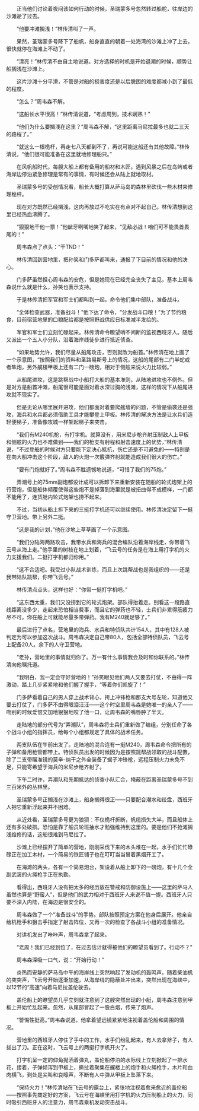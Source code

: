 　　正当他们讨论着夜间该如何行动的时候，圣瑞蒙多号忽然转过船舵，往岸边的沙滩驶了过去。

　　“他要冲滩搁浅！”林传清叫了一声。

　　果然，圣瑞蒙多号降下了船帆，船身直直的朝着一处海湾的沙滩上冲了上去，很快就停在海滩上不动了。

　　“漂亮！”林传清不由自主地说道。对方选择的时机是开始退潮的时候，顺势让船搁浅在沙滩上。

　　这片沙滩十分平滑，不管是对船的损害度还是以后脱困的难度都减小到了最低的程度。

　　“怎么？”周韦森不解。

　　“这船长水平很高！”林传清说道，“考虑周到，技术娴熟！”

　　“他们为什么要搁浅在这里？”周韦森不解，“这里距离马尼拉最多也就二三天的路程了。”

　　“就这么一根桅杆，再走七八天都到不了，再说可能这船还有其他故障。”林传清说，“他们很可能准备在这里就地修理船只。”

　　在风帆船时代，每艘大船上都有备用的船材和木匠，遇到风暴之后在岛屿或者海岸边停泊紧急修理是常有的事情，有时候还会从陆上就地取材。

　　圣瑞蒙多号的受创情况看，船长大概打算从萨马岛的森林里砍伐一些木材来修理桅杆。

　　现在对方既然已经搁浅，这肉再放过不吃实在有点对不起自己。林传清想到这里已经热血沸腾了。

　　“狠狠地干他一票！”他龇牙咧嘴地笑了起来，“见敌必战！咱们可不能畏首畏尾的！”

　　周韦森点了点头：“干TND！”

　　林传清回到营地里，把孙笑和门多萨都叫来，通报了下目前的情况和他的决心。

　　门多萨虽然担心周韦森的安危，但是她现在已经完全丧失了主见，基本上周韦森说什么就是什么，孙笑也表示支持。

　　于是林传清把军官和军士们都叫到一起，命令他们集中部队，准备战斗。

　　“全体检查武器，准备战斗！”他下达了命令，“分发战斗口粮！”为了节约粮食，目前宿营地里的口粮配给都是按照野战供应日标准减半发给的。

　　军官和军士们立刻忙碌起来。林传清命令瞭望哨不间断的监视西班牙人。随后又派出一个五人小分队，沿着海岸线徒步进行抵近侦查。

　　“如果地势允许，我们尽量从船尾攻击，否则就改为船首。”林传清在地上画了一个示意图，“按照我们的资料和圣路易斯号上的情况，这船的尾部有二门半蛇或者隼炮，另外艉楼甲板上还有二门一磅炮，相对于侧舷来说火力比较弱。”

　　从船尾进攻，这是跳帮战中小船打大船的基本准则，从陆地进攻也不例外。但是对方是船首冲滩，船尾很可能是面对着水深过胸的浅滩，这样的情况下从船尾进攻就不现实了。

　　但是无论从哪里展开进攻，他们都面对着要爬舷墙的问题，不管是偷袭还是强攻，海兵和水兵都必须借助工具才能攀登上甲板。林传清的解决方法是让水兵们造轻便梯子，准备像攻城一样架起梯子来突击。

　　“我们有M240机枪，有打字机。就算没有，用米尼步枪齐射压制敌人上甲板和侧舷的火力也不难做到——我们的枪支有射程和射击速度上的优势，”林传清说，“不过登船的时候对方只要能下定决心抵抗，伤亡还是不可避免的——特别是在向大船冲击这个阶段，敌人的火炮一次霰弹齐射就能造成我们很大的伤亡。”

　　“要有门炮就好了。”周韦森不胜遗憾地说道，“可惜了我们的75炮。”

　　弄潮号上的75mm副炮都设计成可以拆卸下来重新安装在随船的轮式炮架上的行营炮，但是船体倾覆使得这些炮不是掉落到海里就是被扭曲得不成模样，一门都不能用了，连货舱内轮式炮架也捞不起来。

　　不过，当初从船上拆下来的三挺打字机还可以继续使用。林传清决定留下一挺守卫营地。带上另外二挺。

　　“这是我的计划，”他在沙地上草草画了一个示意图。

　　“我们分陆海两路攻击，我带水兵和海兵的混合编队沿着海岸线走，你带着飞云号从海上走。”他手里的树枝在地上划着，“飞云号的任务是在海上用打字机的火力支援我们。二挺打字机都归你用。”

　　“这不合适吧。我受过小队战术训练，而且上次跳帮战也是我组织的——还是我带陆队跳帮，你带飞云号。”

　　林传清点点头，这样也好：“你带一挺打字机吧。”

　　“这东西太重，我们又没捞到它的轮式炮架。部队得抬着走。别看这一段路直线距离没多少，走起来恐怕相当费事，而且它的弹药也不轻，士兵们非累得筋疲力尽不可。你在船上可就能尽量多带弹药。我有M240就足够了。”

　　最后进行了点名，营地里的海兵、水兵和特侦队共计154人，其中有128人被判定为可以参加这次战斗。周韦森决定自己带80人，包括全部特侦队员，飞云号上配备20人。余下的人守卫营地。

　　“老孙，营地里的事情就归你了。万一有什么事情我会及时和你联系的。”林传清向他嘱托道。

　　“我明白，我一定会守好营地的！”孙笑眼见他们两人又要去打仗，不由得一阵激动，踏上几步紧紧地和他们握了握手，“等着你们凯旋了！”

　　门多萨看着自己的男人穿上战术背心，挎上冲锋枪和那支大号左轮，知道他又要去打仗了，门多萨不由得眼泪汪汪——这个时空里周韦森是她唯一的亲人了——吻别的时候爱恨交加地狠狠地咬了他一口，让周韦森的嘴唇肿了半天。

　　走陆地的部分代号为“弄潮队”，周韦森将士兵们重新做了编组，分别任命了各个战斗小组的指挥员，给每个小组都规定了具体的战术任务。

　　两支队伍在午前出发了。走陆地的混合连有一挺M240，周韦森命令把所有的子弹和备用枪管都带上。特侦队员出发的时候因为是按照跳帮战领取的战斗配置，除了二支带瞄准镜的莫辛-纳干之外全装备了蝎子冲锋枪，远程压制火力未免不足，只能寄希望于海兵的米尼步枪齐射了。

　　下午二时许，弄潮队和先期抵达的侦查小队汇合，掩蔽在距离圣瑞蒙多号不到三百米外的丛林里。

　　圣瑞蒙多号正搁浅在沙滩上，船身搁得很正——只要配合潮水和绞盘，西班牙人把它重新浮起来并不困难。

　　从近处看，圣瑞蒙多号更为狼狈：不仅桅杆折断，帆缆损失大半，而且船体上还有多处破损。恐怕是靠了船员轮班抽水才勉强维持到这里的。要是他们不抢滩搁浅维修的话，这船很难到马尼拉了。

　　沙滩上已经摆开了简单的营地，刚刚采伐下来的木头堆在一起，水手们忙忙碌碌正在加工木材，一个简易的铁匠铺子也在叮叮当当冒着黑烟开工了。

　　在海滩的两头，各有一个简易炮台，架设着从船上卸下的一磅炮，有十几个全副武装的火绳枪手正在执勤。

　　看得出，西班牙人没有把太多的经历放在警戒和防御设施上——这里的萨马人虽然也算是“野蛮人”，但是他们的武力相对于西班牙人来说不值一提。西班牙人只要不深入内陆，在海边是很安全的。

　　周韦森做了一个“准备战斗”的手势。部队按照预定方案在他身后展开。他亲自给机枪手和狙击手指定了射击阵位，又再一次的检查了各战斗小组的准备情况。

　　对讲机发出了咔咔声，周韦森拿了起来。

　　“老周！我们已经到位了，在过去估计就得被他们的瞭望员看到了。行动不？”

　　周韦森深吸一口气，说：“开始行动！”

　　炎热而安静的萨马岛中午的海岸线上突然响起了发动机的轰鸣声。随着柴油机的突突声，飞云号开始逐渐加速，从海岸线的隐蔽处冲出来，突然出现在海峡中，以12节的“高速”向着马尼拉盖伦驶去。

　　盖伦船上的瞭望员几乎立刻就注意到了这艘突然出现的小艇，周韦森注意到甲板上开始忙乱起来。忽然，从尾部冒起了一股白烟，传来了炮声。

　　“警惕性挺高。”周韦森说道。他拿着望远镜紧紧地注视着盖伦船和周围的情况。

　　营地里的西班牙人停住了手中的工作，水手们纷乱起来，有人去拿斧子，有人拔出了刀。正在这时，飞云号上的两挺打字机开火了。

　　打字机呈一定的仰角抛洒着弹丸，盖伦船停泊的水际线上立刻掀起了一排水花，接着，子弹倾泻到甲板上，撕扯着聚集在艉楼上的炮手和火绳枪手，木片和血肉横飞，到处是尖叫和哀嚎声，不断有人中弹从甲板上坠落下来。

　　“保持火力！”林传清站在飞云号的露台上，紧张地注视着愈来愈近的盖伦船——按照事先商定好的方案，飞云号在海峡里用打字机的火力压制船上的火力，同时吸引西班牙人的注意力，周韦森乘机发动突击战斗。
